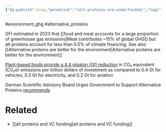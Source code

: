 ```yaml
---
{"dg-publish":true,"permalink":"/alt-proteins-are-underfunded/","tags":["#environment_ghg","#alternative_proteins"],"created":"2025-10-23T17:42:41.739+01:00","updated":"2025-10-23T18:06:08.611+01:00"}
---
```


#environment_ghg  #alternative_proteins 

GFI estimated in 2023 that [[food and meat accounts for a large proportion of greenhouse gas emissions\|Meat contributes ~15% of global GHG]] but alt proteins account for less than 0.5% of climate financing. See also [[Alternative proteins are better for the environment\|Alternative proteins are better for the environment]]

[Plant-based foods provide a 4.4 gigaton (Gt) reduction](https://www.bcg.com/publications/2022/combating-climate-crisis-with-alternative-protein) in CO₂ equivalent (CO₂e) emissions per trillion dollars of investment as compared to 0.4 Gt for vehicles, 0.3 Gt for electricity, and 0.2 Gt for aviation

German Scientific Advisory Board Urges Government to Support Alternative Proteins [recommends](https://vegconomist.com/politics-law/german-scientific-advisory-board-urges-government-support-alternative-proteins/) 

# Related
- [[alt proteins and VC funding\|alt proteins and VC funding]]